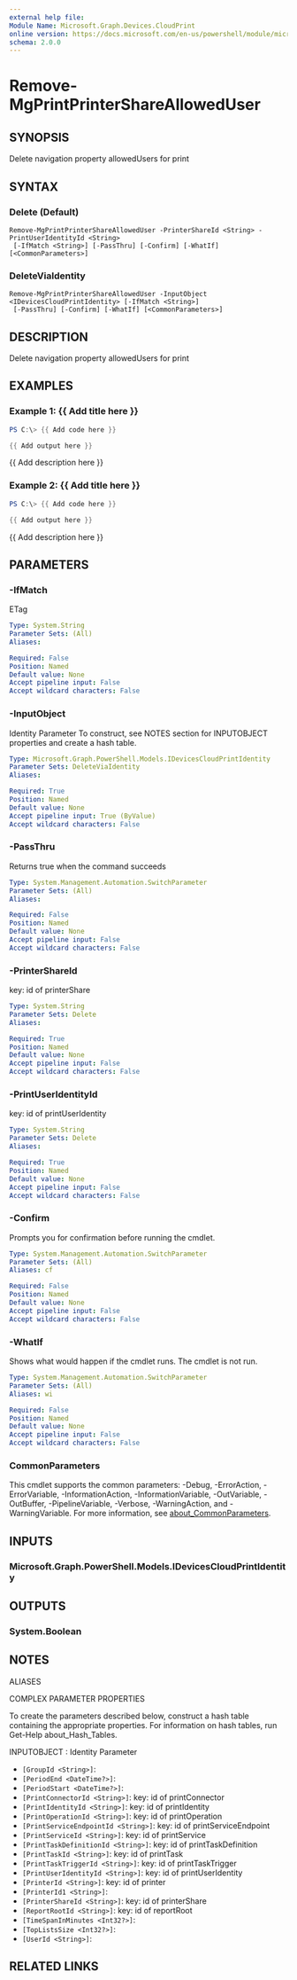 ```yaml
---
external help file:
Module Name: Microsoft.Graph.Devices.CloudPrint
online version: https://docs.microsoft.com/en-us/powershell/module/microsoft.graph.devices.cloudprint/remove-mgprintprintersharealloweduser
schema: 2.0.0
---
```


# Remove-MgPrintPrinterShareAllowedUser

## SYNOPSIS
Delete navigation property allowedUsers for print

## SYNTAX

### Delete (Default)
```
Remove-MgPrintPrinterShareAllowedUser -PrinterShareId <String> -PrintUserIdentityId <String>
 [-IfMatch <String>] [-PassThru] [-Confirm] [-WhatIf] [<CommonParameters>]
```

### DeleteViaIdentity
```
Remove-MgPrintPrinterShareAllowedUser -InputObject <IDevicesCloudPrintIdentity> [-IfMatch <String>]
 [-PassThru] [-Confirm] [-WhatIf] [<CommonParameters>]
```

## DESCRIPTION
Delete navigation property allowedUsers for print

## EXAMPLES

### Example 1: {{ Add title here }}
```powershell
PS C:\> {{ Add code here }}

{{ Add output here }}
```

{{ Add description here }}

### Example 2: {{ Add title here }}
```powershell
PS C:\> {{ Add code here }}

{{ Add output here }}
```

{{ Add description here }}

## PARAMETERS

### -IfMatch
ETag

```yaml
Type: System.String
Parameter Sets: (All)
Aliases:

Required: False
Position: Named
Default value: None
Accept pipeline input: False
Accept wildcard characters: False
```

### -InputObject
Identity Parameter
To construct, see NOTES section for INPUTOBJECT properties and create a hash table.

```yaml
Type: Microsoft.Graph.PowerShell.Models.IDevicesCloudPrintIdentity
Parameter Sets: DeleteViaIdentity
Aliases:

Required: True
Position: Named
Default value: None
Accept pipeline input: True (ByValue)
Accept wildcard characters: False
```

### -PassThru
Returns true when the command succeeds

```yaml
Type: System.Management.Automation.SwitchParameter
Parameter Sets: (All)
Aliases:

Required: False
Position: Named
Default value: None
Accept pipeline input: False
Accept wildcard characters: False
```

### -PrinterShareId
key: id of printerShare

```yaml
Type: System.String
Parameter Sets: Delete
Aliases:

Required: True
Position: Named
Default value: None
Accept pipeline input: False
Accept wildcard characters: False
```

### -PrintUserIdentityId
key: id of printUserIdentity

```yaml
Type: System.String
Parameter Sets: Delete
Aliases:

Required: True
Position: Named
Default value: None
Accept pipeline input: False
Accept wildcard characters: False
```

### -Confirm
Prompts you for confirmation before running the cmdlet.

```yaml
Type: System.Management.Automation.SwitchParameter
Parameter Sets: (All)
Aliases: cf

Required: False
Position: Named
Default value: None
Accept pipeline input: False
Accept wildcard characters: False
```

### -WhatIf
Shows what would happen if the cmdlet runs.
The cmdlet is not run.

```yaml
Type: System.Management.Automation.SwitchParameter
Parameter Sets: (All)
Aliases: wi

Required: False
Position: Named
Default value: None
Accept pipeline input: False
Accept wildcard characters: False
```

### CommonParameters
This cmdlet supports the common parameters: -Debug, -ErrorAction, -ErrorVariable, -InformationAction, -InformationVariable, -OutVariable, -OutBuffer, -PipelineVariable, -Verbose, -WarningAction, and -WarningVariable. For more information, see [about_CommonParameters](http://go.microsoft.com/fwlink/?LinkID=113216).

## INPUTS

### Microsoft.Graph.PowerShell.Models.IDevicesCloudPrintIdentity

## OUTPUTS

### System.Boolean

## NOTES

ALIASES

COMPLEX PARAMETER PROPERTIES

To create the parameters described below, construct a hash table containing the appropriate properties. For information on hash tables, run Get-Help about_Hash_Tables.


INPUTOBJECT <IDevicesCloudPrintIdentity>: Identity Parameter
  - `[GroupId <String>]`: 
  - `[PeriodEnd <DateTime?>]`: 
  - `[PeriodStart <DateTime?>]`: 
  - `[PrintConnectorId <String>]`: key: id of printConnector
  - `[PrintIdentityId <String>]`: key: id of printIdentity
  - `[PrintOperationId <String>]`: key: id of printOperation
  - `[PrintServiceEndpointId <String>]`: key: id of printServiceEndpoint
  - `[PrintServiceId <String>]`: key: id of printService
  - `[PrintTaskDefinitionId <String>]`: key: id of printTaskDefinition
  - `[PrintTaskId <String>]`: key: id of printTask
  - `[PrintTaskTriggerId <String>]`: key: id of printTaskTrigger
  - `[PrintUserIdentityId <String>]`: key: id of printUserIdentity
  - `[PrinterId <String>]`: key: id of printer
  - `[PrinterId1 <String>]`: 
  - `[PrinterShareId <String>]`: key: id of printerShare
  - `[ReportRootId <String>]`: key: id of reportRoot
  - `[TimeSpanInMinutes <Int32?>]`: 
  - `[TopListsSize <Int32?>]`: 
  - `[UserId <String>]`: 

## RELATED LINKS

